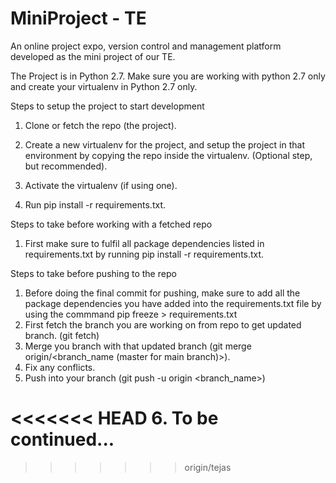 # MiniProject - TE
An online project expo, version control and management platform developed as the mini project of our TE.

The Project is in Python 2.7. Make sure you are working with python 2.7 only and create your virtualenv in Python 2.7 only.

Steps to setup the project to start development

1. Clone or fetch the repo (the project).
2. Create a new virtualenv for the project, and setup the project in that environment by copying the repo inside the virtualenv. 
   (Optional step, but recommended).

3. Activate the virtualenv (if using one).
4. Run pip install -r requirements.txt. 

Steps to take before working with a fetched repo

1. First make sure to fulfil all package dependencies listed in requirements.txt by running pip install -r requirements.txt.

Steps to take before pushing to the repo

1. Before doing the final commit for pushing, make sure to add all the package dependencies you have added into the requirements.txt file by using the commmand                   pip freeze > requirements.txt 
2. First fetch the branch you are working on from repo to get updated branch. (git fetch)
3. Merge you branch with that updated branch (git merge origin/<branch_name (master for main branch)>).
4. Fix any conflicts.
5. Push into your branch (git push -u origin <branch_name>)

<<<<<<< HEAD
6. To be continued...
=======

>>>>>>> origin/tejas
